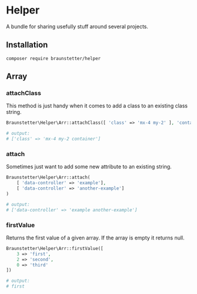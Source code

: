 # Helper

A bundle for sharing usefully stuff around several projects.

## Installation

```shell
composer require braunstetter/helper
```

## Array

### attachClass

This method is just handy when it comes to add a class to an existing class string.

```php
Braunstetter\Helper\Arr::attachClass([ 'class' => 'mx-4 my-2' ], 'container')

# output:
# ['class' => 'mx-4 my-2 container']
```

### attach

Sometimes just want to add some new attribute to an existing string.

```php
Braunstetter\Helper\Arr::attach(
    [ 'data-controller' => 'example'],
    [ 'data-controller' => 'another-example']
)

# output: 
# ['data-controller' => 'example another-example']
```

### firstValue

Returns the first value of a given array. If the array is empty it returns null.

```php
Braunstetter\Helper\Arr::firstValue([
    3 => 'first',
    2 => 'second',
    0 => 'third'
])

# output:
# first
```